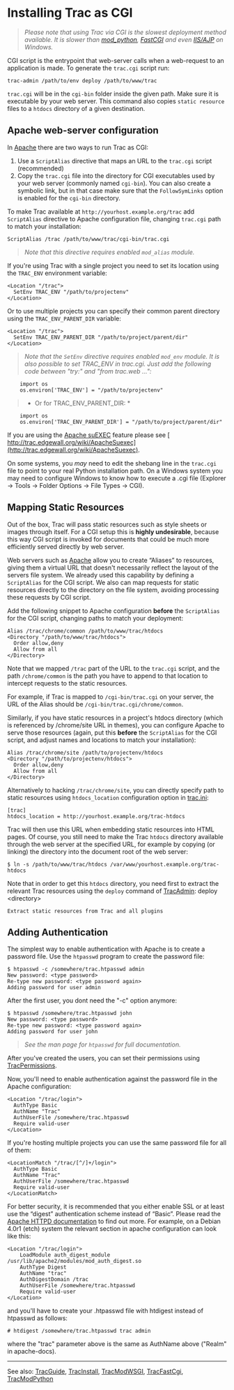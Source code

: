 # Installing Trac as CGI

> *Please note that using Trac via CGI is the slowest deployment method available. It is slower than [mod_python](trac-mod-python), [FastCGI](trac-fast-cgi) and even [ IIS/AJP](http://trac.edgewall.org/intertrac/TracOnWindowsIisAjp) on Windows.*


CGI script is the entrypoint that web-server calls when a web-request to an application is made. To generate the `trac.cgi` script run:

```wiki
trac-admin /path/to/env deploy /path/to/www/trac
```

`trac.cgi` will be in the `cgi-bin` folder inside the given path. Make sure it is executable by your web server. This command also copies `static resource` files to a `htdocs` directory of a given destination.

## Apache web-server configuration


In [ Apache](http://httpd.apache.org/) there are two ways to run Trac as CGI:

1. Use a `ScriptAlias` directive that maps an URL to the `trac.cgi` script (recommended)
1. Copy the `trac.cgi` file into the directory for CGI executables used by your web server (commonly named `cgi-bin`). You can also create a symbolic link, but in that case make sure that the `FollowSymLinks` option is enabled for the `cgi-bin` directory.


To make Trac available at `http://yourhost.example.org/trac` add `ScriptAlias` directive to Apache configuration file, changing `trac.cgi` path to match your installation:

```wiki
ScriptAlias /trac /path/to/www/trac/cgi-bin/trac.cgi
```

> *Note that this directive requires enabled `mod_alias` module.*


If you're using Trac with a single project you need to set its location using the `TRAC_ENV` environment variable:

```wiki
<Location "/trac">
  SetEnv TRAC_ENV "/path/to/projectenv"
</Location>
```


Or to use multiple projects you can specify their common parent directory using the `TRAC_ENV_PARENT_DIR` variable:

```wiki
<Location "/trac">
  SetEnv TRAC_ENV_PARENT_DIR "/path/to/project/parent/dir"
</Location>
```

> *Note that the `SetEnv` directive requires enabled `mod_env` module. It is also possible to set TRAC_ENV in trac.cgi. Just add the following code between "try:" and "from trac.web ...":*

```wiki
    import os
    os.environ['TRAC_ENV'] = "/path/to/projectenv"
```

> * Or for TRAC_ENV_PARENT_DIR: *

```wiki
    import os
    os.environ['TRAC_ENV_PARENT_DIR'] = "/path/to/project/parent/dir"
```


If you are using the [ Apache suEXEC](http://httpd.apache.org/docs/suexec.html) feature please see [ http://trac.edgewall.org/wiki/ApacheSuexec](http://trac.edgewall.org/wiki/ApacheSuexec).


On some systems, you *may* need to edit the shebang line in the `trac.cgi` file to point to your real Python installation path. On a Windows system you may need to configure Windows to know how to execute a .cgi file (Explorer -\> Tools -\> Folder Options -\> File Types -\> CGI).

## Mapping Static Resources


Out of the box, Trac will pass static resources such as style sheets or images through itself. For a CGI setup this is **highly undesirable**, because this way CGI script is invoked for documents that could be much more efficiently served directly by web server.


Web servers such as [ Apache](http://httpd.apache.org/) allow you to create “Aliases” to resources, giving them a virtual URL that doesn't necessarily reflect the layout of the servers file system. We already used this capability by defining a `ScriptAlias` for the CGI script. We also can map requests for static resources directly to the directory on the file system, avoiding processing these requests by CGI script.


Add the following snippet to Apache configuration **before** the `ScriptAlias` for the CGI script, changing paths to match your deployment:

```wiki
Alias /trac/chrome/common /path/to/www/trac/htdocs
<Directory "/path/to/www/trac/htdocs">
  Order allow,deny
  Allow from all
</Directory>
```


Note that we mapped `/trac` part of the URL to the `trac.cgi` script, and the path `/chrome/common` is the path you have to append to that location to intercept requests to the static resources. 


For example, if Trac is mapped to `/cgi-bin/trac.cgi` on your server, the URL of the Alias should be `/cgi-bin/trac.cgi/chrome/common`.


Similarly, if you have static resources in a project's htdocs directory (which is referenced by /chrome/site URL in themes), you can configure Apache to serve those resources (again, put this **before** the `ScriptAlias` for the CGI script, and adjust names and locations to match your installation):

```wiki
Alias /trac/chrome/site /path/to/projectenv/htdocs
<Directory "/path/to/projectenv/htdocs">
  Order allow,deny
  Allow from all
</Directory>
```


Alternatively to hacking `/trac/chrome/site`, you can directly specify path to static resources using `htdocs_location` configuration option in [trac.ini](trac-ini):

```wiki
[trac]
htdocs_location = http://yourhost.example.org/trac-htdocs
```


Trac will then use this URL when embedding static resources into HTML pages. Of course, you still need to make the Trac `htdocs` directory available through the web server at the specified URL, for example by copying (or linking) the directory into the document root of the web server:

```wiki
$ ln -s /path/to/www/trac/htdocs /var/www/yourhost.example.org/trac-htdocs
```


Note that in order to get this `htdocs` directory, you need first to extract the relevant Trac resources using the `deploy` command of [TracAdmin](trac-admin):
deploy \<directory\>

    Extract static resources from Trac and all plugins

## Adding Authentication


The simplest way to enable authentication with Apache is to create a password file. Use the `htpasswd` program to create the password file:

```wiki
$ htpasswd -c /somewhere/trac.htpasswd admin
New password: <type password>
Re-type new password: <type password again>
Adding password for user admin
```


After the first user, you dont need the "-c" option anymore:

```wiki
$ htpasswd /somewhere/trac.htpasswd john
New password: <type password>
Re-type new password: <type password again>
Adding password for user john
```

> *See the man page for `htpasswd` for full documentation.*


After you've created the users, you can set their permissions using [TracPermissions](trac-permissions).


Now, you'll need to enable authentication against the password file in the Apache configuration:

```wiki
<Location "/trac/login">
  AuthType Basic
  AuthName "Trac"
  AuthUserFile /somewhere/trac.htpasswd
  Require valid-user
</Location>
```


If you're hosting multiple projects you can use the same password file for all of them:

```wiki
<LocationMatch "/trac/[^/]+/login">
  AuthType Basic
  AuthName "Trac"
  AuthUserFile /somewhere/trac.htpasswd
  Require valid-user
</LocationMatch>
```


For better security, it is recommended that you either enable SSL or at least use the “digest” authentication scheme instead of “Basic”. Please read the [ Apache HTTPD documentation](http://httpd.apache.org/docs/2.0/) to find out more. For example, on a Debian 4.0r1 (etch) system the relevant section  in apache configuration can look like this:

```wiki
<Location "/trac/login">
    LoadModule auth_digest_module /usr/lib/apache2/modules/mod_auth_digest.so
    AuthType Digest
    AuthName "trac"
    AuthDigestDomain /trac
    AuthUserFile /somewhere/trac.htpasswd
    Require valid-user
</Location>
```


and you'll have to create your .htpasswd file with htdigest instead of htpasswd as follows:

```wiki
# htdigest /somewhere/trac.htpasswd trac admin
```


where the "trac" parameter above is the same as AuthName above  ("Realm" in apache-docs). 

---


See also:  [TracGuide](trac-guide), [TracInstall](trac-install), [TracModWSGI](trac-mod-wsgi), [TracFastCgi](trac-fast-cgi), [TracModPython](trac-mod-python)